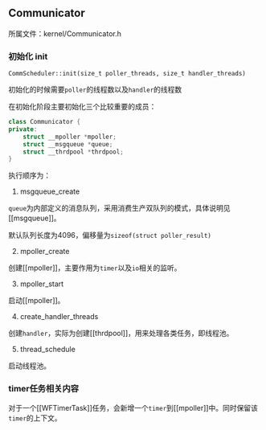 ## Communicator

所属文件：kernel/Communicator.h

### 初始化 init

`CommScheduler::init(size_t poller_threads, size_t handler_threads)`

初始化的时候需要`poller`的线程数以及`handler`的线程数

在初始化阶段主要初始化三个比较重要的成员：

```c++
class Communicator {	
private:
	struct __mpoller *mpoller;
	struct __msgqueue *queue;
	struct __thrdpool *thrdpool;
}
```

执行顺序为：

1. msgqueue_create

`queue`为内部定义的消息队列，采用消费生产双队列的模式，具体说明见[[msgqueue]]。

默认队列长度为4096，偏移量为`sizeof(struct poller_result)`

2. mpoller_create

创建[[mpoller]]，主要作用为`timer`以及`io`相关的监听。

3. mpoller_start

启动[[mpoller]]。

4. create_handler_threads

创建`handler`，实际为创建[[thrdpool]]，用来处理各类任务，即线程池。

5. thread_schedule

启动线程池。

### timer任务相关内容

对于一个[[WFTimerTask]]任务，会新增一个`timer`到[[mpoller]]中。同时保留该`timer`的上下文。